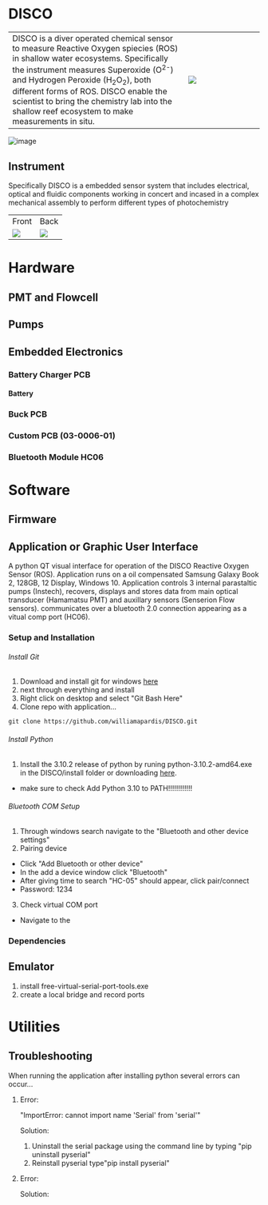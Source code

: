 # DISCO
<table>
  <tr>
    <td  valign="top" width="70%">DISCO is a diver operated chemical sensor to measure Reactive Oxygen spiecies (ROS) in shallow water ecosystems. Specifically the instrument measures Superoxide (O<sup>2-</sup>) and Hydrogen Peroxide (H<sub>2</sub>O<sub>2</sub>), both different forms of ROS. DISCO enable the scientist to bring the chemistry lab into the shallow reef ecosystem to make measurements in situ.</td>
    <td><img src="https://user-images.githubusercontent.com/57682790/236154424-ac552e55-aca1-463a-8453-431461e9321c.png"></td>
  </tr>
</table>

![image](https://user-images.githubusercontent.com/57682790/236510513-a3f3bdfe-5adb-431b-92fb-c2289edfb4a4.png)

## Instrument
Specifically DISCO is a embedded sensor system that includes electrical, optical and fluidic components working in concert and incased in a complex mechanical assembly to perform different types of photochemistry
<table>
  <tr>
    <td>Front</td>
    <td>Back</td>
  </tr>
  <tr>
    <td><img src="https://user-images.githubusercontent.com/57682790/236510606-38789243-a0e9-4dab-b485-3744a880a0c2.png"></td>
    <td><img src="https://user-images.githubusercontent.com/57682790/236510767-185df3e4-a2bd-4cce-9d7c-d95b94953fef.png"></td>
  </tr>
</table>


# Hardware

## PMT and Flowcell

## Pumps 

## Embedded Electronics

### Battery Charger PCB
#### Battery 

### Buck PCB

### Custom PCB (03-0006-01)

### Bluetooth Module HC06


# Software

## Firmware

## Application or Graphic User Interface
A python QT visual interface for operation of the DISCO Reactive Oxygen Sensor (ROS). Application runs on a oil compensated Samsung Galaxy Book 2, 128GB, 12 Display, Windows 10. Application controls 3 internal parastaltic pumps (Instech), recovers, displays and stores data from main optical transducer (Hamamatsu PMT) and auxillary sensors (Senserion Flow sensors). communicates over a bluetooth 2.0 connection appearing as a vitual comp port (HC06).

### Setup and Installation
###### Install Git
1. Download and install git for windows [here](https://gitforwindows.org/)
2. next through everything and install
3. Right click on desktop and select "Git Bash Here"
2. Clone repo with application...
```
git clone https://github.com/williamapardis/DISCO.git
```
###### Install Python
1. Install the 3.10.2 release of python by runing python-3.10.2-amd64.exe in the DISCO/install folder or downloading [here](https://www.python.org/downloads/).
- make sure to check Add Python 3.10 to PATH!!!!!!!!!!!!
###### Bluetooth COM Setup
1. Through windows search navigate to the "Bluetooth and other device settings"
2. Pairing device
- Click "Add Bluetooth or other device" 
- In the add a device window click "Bluetooth"
- After giving time to search "HC-05" should appear, click pair/connect
- Password: 1234
3. Check  virtual COM port
- Navigate to the 
### Dependencies

## Emulator
1. install free-virtual-serial-port-tools.exe
2. create a local bridge and record ports

# Utilities

## Troubleshooting
When running the application after installing python several errors can occur...

1)  Error: 

    "ImportError: cannot import name 'Serial' from 'serial'"
    
    Solution: 
    
    1. Uninstall the serial package using the command line by typing "pip uninstall pyserial"
    2. Reinstall pyserial type"pip install pyserial"
    
2) Error:

   Solution:
   
